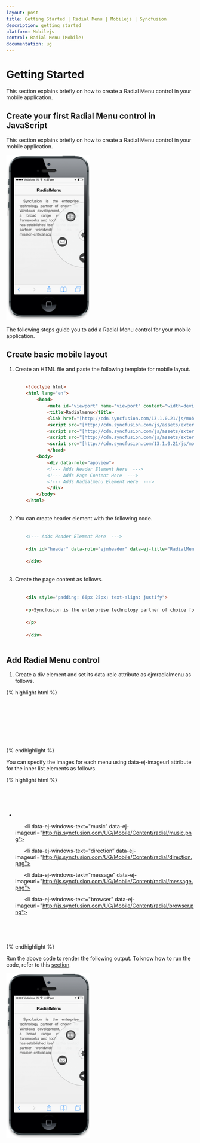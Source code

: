 ```yaml
---
layout: post
title: Getting Started | Radial Menu | Mobilejs | Syncfusion
description: getting started
platform: Mobilejs
control: Radial Menu (Mobile)
documentation: ug
---
```


# Getting Started

This section explains briefly on how to create a Radial Menu control in your mobile application.

## Create your first Radial Menu control in JavaScript

This section explains briefly on how to create a Radial Menu control in your mobile application.

![](Getting-Started_images/Getting-Started_img1.png)


The following steps guide you to add a Radial Menu control for your mobile application.

## Create basic mobile layout

1. Create an HTML file and paste the following template for mobile layout.     

   ~~~ html
   
	   <!doctype html>
	   <html lang="en">
		   <head>
			   <meta id="viewport" name="viewport" content="width=device-width, initial-scale=1.0,maximum-scale=1.0, user-scalable=no" />
			   <title>Radialmenu</title>
			   <link href="[http://cdn.syncfusion.com/13.1.0.21/js/mobile/ej.mobile.all.min.css”](http://cdn.syncfusion.com/13.1.0.21/js/mobile/ej.mobile.all.min.css) rel="stylesheet" />
			   <script src="[http://cdn.syncfusion.com/js/assets/external/jquery-1.10.2.min.js](http://cdn.syncfusion.com/js/assets/external/jquery-1.10.2.min.js)"></script>
			   <script src="[http://cdn.syncfusion.com/js/assets/external/jsrender.min.js](http://cdn.syncfusion.com/js/assets/external/jsrender.min.js)"></script>
			   <script src="[http://cdn.syncfusion.com/js/assets/external/jquery.globalize.min.js](http://cdn.syncfusion.com/js/assets/external/jquery.globalize.min.js)"></script>
			   <script src="[http://cdn.syncfusion.com/13.1.0.21/js/mobile/ej.mobile.all.min.js](http://cdn.syncfusion.com/13.1.0.21/js/mobile/ej.mobile.all.min.js)"></script>
			   </head>
		   <body>
			   <div data-role="appview">
			   <!--- Adds Header Element Here  --->
			   <!--- Adds Page Content Here  --->
			   <!--- Adds Radialmenu Element Here  --->
			   </div>
		   </body>
	   </html>
	   
   ~~~ 
   
2. You can create header element with the following code.

   ~~~ html
   
	   <!--- Adds Header Element Here  --->
	   
	   <div id="header" data-role="ejmheader" data-ej-title="RadialMenu">
	   
	   </div>    
         
   ~~~ 

3. Create the page content as follows.

   ~~~ html
   
	   <div style="padding: 66px 25px; text-align: justify">
	   
	   <p>Syncfusion is the enterprise technology partner of choice for Windows development, delivering a broad range of software frameworks and tools. Syncfusion has established itself as the trusted partner worldwide for use in mission-critical applications.
	   
	   </p>
	   
	   </div>
	   
   ~~~  

## Add Radial Menu control

1. Create a div element and set its data-role attribute as ejmradialmenu as follows.

{% highlight html %}

<div id="defaultradialmenu" data-role="ejmradialmenu">

     <ul>

          <!--- Add Menu Items Here  --->

     </ul>

</div>  

{% endhighlight %}

You can specify the images for each menu using data-ej-imageurl attribute for the inner list elements as follows. 

{% highlight html %}

<div id="defaultradialmenu" data-role="ejmradialmenu">

  <ul>

      <li data-ej-windows-text="google" data-ej-imageurl="http://js.syncfusion.com/UG/Mobile/Content/radial/google.png"></li>

      <li data-ej-windows-text="music” data-ej-imageurl="http://js.syncfusion.com/UG/Mobile/Content/radial/music.png"></li>

      <li data-ej-windows-text="direction” data-ej-imageurl="http://js.syncfusion.com/UG/Mobile/Content/radial/direction.png"></li>

      <li data-ej-windows-text="message” data-ej-imageurl="http://js.syncfusion.com/UG/Mobile/Content/radial/message.png"></li>

      <li data-ej-windows-text="browser” data-ej-imageurl="http://js.syncfusion.com/UG/Mobile/Content/radial/browser.png"></li>

   </ul>      

</div>



{% endhighlight %}

Run the above code to render the following output. To know how to run the code, refer to this [section](http://help.syncfusion.com/mobilejs/radialmenu/getting-started).

![](Getting-Started_images/Getting-Started_img2.png)